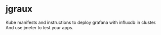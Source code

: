 # jgraux
Kube manifests and instructions to deploy grafana with influxdb in cluster. And use jmeter to test your apps.

